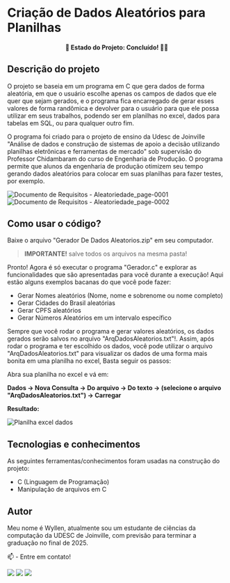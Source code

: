 # Criação de Dados Aleatórios para Planilhas

<h4 align="center"> 
	🚧  Estado do Projeto:  Concluído! 🚀🥳
</h4>

## Descrição do projeto
O projeto se baseia em um programa em C que gera dados de forma aleatória, em que o usuário escolhe apenas os campos de dados que ele quer que sejam gerados, e o programa fica encarregado de gerar esses valores de forma randômica e devolver para o usuário para que ele possa utilizar em seus trabalhos, podendo ser em planilhas no excel, dados para tabelas em SQL, ou para qualquer outro fim. 

O programa foi criado para o projeto de ensino da Udesc de Joinville "Análise de dados e construção de sistemas de apoio a decisão utilizando planilhas eletrônicas e ferramentas de mercado" sob supervisão do Professor Chidambaram do curso de Engenharia de Produção. O programa permite que alunos da engenharia de produção otimizem seu tempo gerando dados aleatórios para colocar em suas planilhas para fazer testes, por exemplo.

![Documento de Requisitos - Aleatoriedade_page-0001](https://user-images.githubusercontent.com/74624671/209222678-442e0ff3-5d93-44d6-997a-df96c06ff23f.jpg)
![Documento de Requisitos - Aleatoriedade_page-0002](https://user-images.githubusercontent.com/74624671/209222684-f67fffa9-d0d2-41d4-843b-793f509eb63e.jpg)


  
## Como usar o código?

Baixe o arquivo "Gerador De Dados Aleatorios.zip" em seu computador.
  
 > **IMPORTANTE!** salve todos os arquivos na mesma pasta!
 
  Pronto! Agora é só executar o programa "Gerador.c" e explorar as funcionalidades que são apresentadas para você durante a execução! Aqui estão alguns exemplos bacanas do que você pode fazer:
  
   - Gerar Nomes aleatórios (Nome, nome e sobrenome ou nome completo)
   - Gerar Cidades do Brasil aleatórias
   - Gerar CPFS aleatórios
   - Gerar Números Aleatórios em um intervalo específico
   
 Sempre que você rodar o programa e gerar valores aleatórios, os dados gerados serão salvos no arquivo "ArqDadosAleatorios.txt"!. Assim, após rodar o programa e ter escolhido os dados, você pode utilizar o arquivo "ArqDadosAleatorios.txt" para visualizar os dados de uma forma mais bonita em uma planilha no excel, Basta seguir os passos:
 
 Abra sua planilha no excel e vá em:
 
 **Dados -> Nova Consulta -> Do arquivo -> Do texto -> (selecione o arquivo "ArqDadosAleatorios.txt") -> Carregar**
 
 **Resultado:**
 
 ![Planilha excel dados](https://user-images.githubusercontent.com/74624671/209224445-96d4822b-b579-4fec-98be-f002be3b031f.jpg)





## Tecnologias e conhecimentos
As seguintes ferramentas/conhecimentos foram usadas na construção do projeto:
- C (Linguagem de Programação) 
- Manipulação de arquivos em C
  
  
## Autor
  Meu nome é Wyllen, atualmente sou um estudante de ciências da computação da UDESC de Joinville, com previsão para terminar a graduação no final de 2025.
  
  📫 - Entre em contato!
<div>
<a href="https://instagram.com/wyllen_brito/" target="_blank"><img src="https://img.shields.io/badge/-Instagram-%23E4405F?style=for-the-badge&logo=instagram&logoColor=white" target="_blank"></a>
<a href = "mailto:wyllen2015@gmail.com"><img src="https://img.shields.io/badge/Gmail-D14836?style=for-the-badge&logo=gmail&logoColor=white" target="_blank"></a>
<a href="https://www.linkedin.com/in/wyllen-brito/" target="_blank"><img src="https://img.shields.io/badge/-LinkedIn-%230077B5?style=for-the-badge&logo=linkedin&logoColor=white" target="_blank"></a>   
</div>



